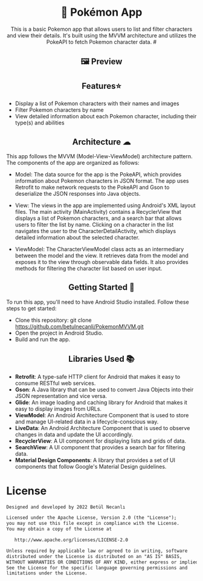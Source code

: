 #  <h1 align="center">🐣 Pokémon App</h1>

<p align="center">  
 This is a basic Pokemon app that allows users to list and filter characters and view their details. It's built using the MVVM architecture and utilizes the PokeAPI to fetch Pokemon character data.
#  <h2 align="center">🖼 Preview</h2>

<h2 align="center">Features⭐</h2>

- Display a list of Pokemon characters with their names and images
- Filter Pokemon characters by name
- View detailed information about each Pokemon character, including their type(s) and abilities

<h2 align="center">Architecture ☁</h2>

This app follows the MVVM (Model-View-ViewModel) architecture pattern. The components of the app are organized as follows:

- Model: The data source for the app is the PokeAPI, which provides information about Pokemon characters in JSON format. The app uses Retrofit to make network requests to the PokeAPI and Gson to deserialize the JSON responses into Java objects.

- View: The views in the app are implemented using Android's XML layout files. The main activity (MainActivity) contains a RecyclerView that displays a list of Pokemon characters, and a search bar that allows users to filter the list by name. Clicking on a character in the list navigates the user to the CharacterDetailActivity, which displays detailed information about the selected character.

- ViewModel: The CharacterViewModel class acts as an intermediary between the model and the view. It retrieves data from the model and exposes it to the view through observable data fields. It also provides methods for filtering the character list based on user input.


<h2 align="center">Getting Started 🚀</h2>

To run this app, you'll need to have Android Studio installed. Follow these steps to get started:

 - Clone this repository: git clone https://github.com/betulnecanli/PokemonMVVM.git
 - Open the project in Android Studio.
 - Build and run the app.
 
 
<h2 align="center">Libraries Used 📚</h2>

-  <b>Retrofit</b>: A type-safe HTTP client for Android that makes it easy to consume RESTful web services.
- <b>Gson</b>: A Java library that can be used to convert Java Objects into their JSON representation and vice versa.
- <b>Glide</b>: An image loading and caching library for Android that makes it easy to display images from URLs.
- <b>ViewModel</b>: An Android Architecture Component that is used to store and manage UI-related data in a lifecycle-conscious way.
- <b>LiveData</b>: An Android Architecture Component that is used to observe changes in data and update the UI accordingly.
- <b>RecyclerView</b>: A UI component for displaying lists and grids of data.
- <b>SearchView</b>: A UI component that provides a search bar for filtering data.
- <b>Material Design Components</b>: A library that provides a set of UI components that follow Google's Material Design guidelines.


# License
```xml
Designed and developed by 2022 Betül Necanlı 

Licensed under the Apache License, Version 2.0 (the "License");
you may not use this file except in compliance with the License.
You may obtain a copy of the License at

   http://www.apache.org/licenses/LICENSE-2.0

Unless required by applicable law or agreed to in writing, software
distributed under the License is distributed on an "AS IS" BASIS,
WITHOUT WARRANTIES OR CONDITIONS OF ANY KIND, either express or implied.
See the License for the specific language governing permissions and
limitations under the License.
```

